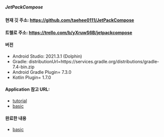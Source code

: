 ##### JetPackCompose

#### 현재 깃 주소: https://github.com/taehee0111/JetPackCompose

#### 트렐로 주소: https://trello.com/b/yXruwS6B/jetpackcompose

#### 버전
- Android Studio: 2021.3.1 (Dolphin)
- Gradle: distributionUrl=https\://services.gradle.org/distributions/gradle-7.4-bin.zip
- Android Gradle Plugin= 7.3.0
- Kotlin Plugin= 1.7.0



#### Application 참고 URL:
-  [tutorial](https://developer.android.com/jetpack/compose/tutorial?hl=ko)
-  [basic](https://developer.android.com/codelabs/jetpack-compose-basics?continue=https%3A%2F%2Fdeveloper.android.com%2Fcourses%2Fpathways%2Fcompose%3Fbookmark%3Dtrue%23codelab-https%3A%2F%2Fdeveloper.android.com%2Fcodelabs%2Fjetpack-compose-basics#0)


#### 완료한 내용
-  [basic](https://developer.android.com/codelabs/jetpack-compose-basics?continue=https%3A%2F%2Fdeveloper.android.com%2Fcourses%2Fpathways%2Fcompose%3Fbookmark%3Dtrue%23codelab-https%3A%2F%2Fdeveloper.android.com%2Fcodelabs%2Fjetpack-compose-basics#0)
